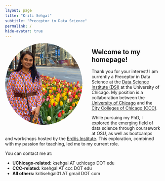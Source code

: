 ```yaml
---
layout: page
title: "Kriti Sehgal"
subtitle: "Preceptor in Data Science"
permalink: /
hide-avatar: true
---
```


<img style="float: left; width: 250px; border-radius: 50%; margin-right: 30px; margin-bottom: 20px;" src="/assets/img/Kriti.JPG" alt="Picture of Kriti Sehgal">

## Welcome to my homepage!

Thank you for your interest! I am currently a Preceptor in Data Science at the [Data Science Institute (DSI)](https://datascience.uchicago.edu/) at the University of Chicago. My position is a collaboration between the [University of Chicago](https://www.uchicago.edu/en) and the [City Colleges of Chicago (CCC)](https://www.ccc.edu/).

While pursuing my PhD, I explored the emerging field of data science through coursework at OSU, as well as bootcamps and workshops hosted by the [Erdős Institute](https://www.erdosinstitute.org/). This exploration, combined with my passion for teaching, led me to my current role.

You can contact me at:

- **UChicago-related:** ksehgal AT uchicago DOT edu  
- **CCC-related:** ksehgal AT ccc DOT edu  
- **All others:** kritisehgal01 AT gmail DOT com  

